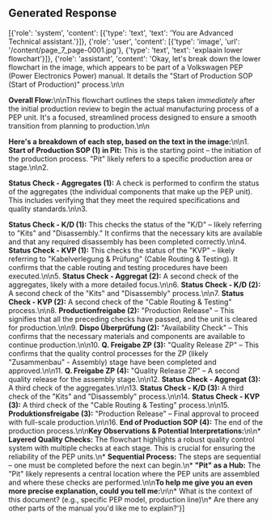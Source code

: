 ## Generated Response


[{'role': 'system', 'content': [{'type': 'text', 'text': 'You are Advanced Technical assistant.'}]}, {'role': 'user', 'content': [{'type': 'image', 'url': '/content/page_7_page-0001.jpg'}, {'type': 'text', 'text': 'explaain lower flowchart'}]},
{'role': 'assistant', 'content': 'Okay, let\'s break down the lower flowchart in the image, which appears to be part of a Volkswagen PEP (Power Electronics Power) manual.  It details the "Start of Production SOP (Start of Production)" process.\n\n

**Overall Flow:**\n\nThis flowchart outlines the steps taken *immediately* after the initial production review to begin the actual manufacturing process of a PEP unit. It\'s a focused, streamlined process designed to ensure a smooth transition from planning to production.\n\n

**Here\'s a breakdown of each step, based on the text in the image:**\n\n1. **Start of Production SOP (1) in Pit:** This is the starting point – the initiation of the production process. "Pit" likely refers to a specific production area or stage.\n\n2.

**Status Check - Aggregates (1):**  A check is performed to confirm the status of the aggregates (the individual components that make up the PEP unit).  This includes verifying that they meet the required specifications and quality standards.\n\n3. 

**Status Check - K/D (1):**  This checks the status of the "K/D" – likely referring to "Kits" and "Disassembly."  It confirms that the necessary kits are available and that any required disassembly has been completed correctly.\n\n4. **Status Check - KVP (1):**  This checks the status of the "KVP" – likely referring to "Kabelverlegung & Prüfung" (Cable Routing & Testing).  It confirms that the cable routing and testing procedures have been executed.\n\n5. **Status Check - Aggregat (2):**  A second check of the aggregates, likely with a more detailed focus.\n\n6. **Status Check - K/D (2):**  A second check of the "Kits" and "Disassembly" process.\n\n7. **Status Check - KVP (2):**  A second check of the "Cable Routing & Testing" process.\n\n8. **Productionfreigabe (2):**  "Production Release" – This signifies that all the preceding checks have passed, and the unit is cleared for production.\n\n9. **Dispo Überprüfung (2):**  "Availability Check" –  This confirms that the necessary materials and components are available to continue production.\n\n10. **Q. Freigabe ZP (3):** "Quality Release ZP" –  This confirms that the quality control processes for the ZP (likely "Zusammenbau" - Assembly) stage have been completed and approved.\n\n11. **Q. Freigabe ZP (4):**  "Quality Release ZP" –  A second quality release for the assembly stage.\n\n12. **Status Check - Aggregat (3):**  A third check of the aggregates.\n\n13. **Status Check - K/D (3):**  A third check of the "Kits" and "Disassembly" process.\n\n14. **Status Check - KVP (3):**  A third check of the "Cable Routing & Testing" process.\n\n15. **Produktionsfreigabe (3):**  "Production Release" –  Final approval to proceed with full-scale production.\n\n16. **End of Production SOP (4):**  The end of the production process.\n\n**Key Observations & Potential Interpretations:**\n\n* **Layered Quality Checks:** The flowchart highlights a robust quality control system with multiple checks at each stage. This is crucial for ensuring the reliability of the PEP units.\n* **Sequential Process:** The steps are sequential – one must be completed before the next can begin.\n* **"Pit" as a Hub:** The "Pit" likely represents a central location where the PEP units are assembled and where these checks are performed.\n\n**To help me give you an even more precise explanation, could you tell me:**\n\n*   What is the context of this document? (e.g., specific PEP model, production line)\n*   Are there any other parts of the manual you\'d like me to explain?'}]

